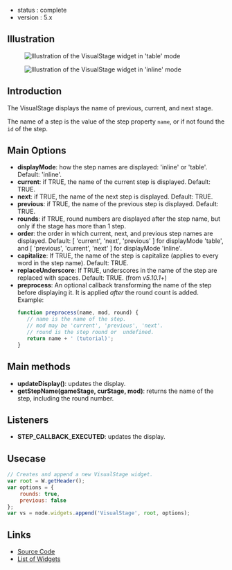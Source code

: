  - status : complete
 - version : 5.x

## Illustration

<figure>
  <img src="http://nodegame.org/images/wiki/v5/visualstage-table.png"
  alt="Illustration of the VisualStage widget in 'table' mode">
</figure>
<figure>
  <img src="http://nodegame.org/images/wiki/v5/visualstage-inline.png"
  alt="Illustration of the VisualStage widget in 'inline' mode">
</figure>

## Introduction

The VisualStage displays the name of previous, current, and next stage.

The name of a step is the value of the step property `name`, or if not found the
`id` of the step.

## Main Options

- **displayMode**: how the step names are displayed: 'inline' or
'table'. Default: 'inline'.
- **current**: if TRUE, the name of the current step is displayed. Default: TRUE.
- **next**: if TRUE, the name of the next step is displayed. Default: TRUE.
- **previous**: if TRUE, the name of the previous step is displayed. Default: TRUE.
- **rounds**: if TRUE, round numbers are displayed after the step name, but only
  if the stage has more than 1 step.
- **order**: the order in which current, next, and previous step names are
  displayed. Default: [ 'current', 'next', 'previous' ] for displayMode 'table',
  and [ 'previous', 'current', 'next' ] for displayMode 'inline'.
- **capitalize**: If TRUE, the name of the step is capitalize (applies to every
  word in the step name). Default: TRUE.
 - **replaceUnderscore**: If TRUE, underscores in the name of the step are replaced with spaces. Default: TRUE. (from _v5.10.1_+)
- **preprocess**: An optional callback transforming the name of the step before
  displaying it. It is applied _after_ the round count is added. Example:
  ```javascript
  function preprocess(name, mod, round) {
     // name is the name of the step.
     // mod may be 'current', 'previous', 'next'.
     // round is the step round or  undefined.
     return name + ' (tutorial)';
  }
  ```

## Main methods

- **updateDisplay()**: updates the display.
- **getStepName(gameStage, curStage, mod)**: returns the name of the step,
    including the round number.

## Listeners

- **STEP_CALLBACK_EXECUTED**: updates the display.

## Usecase

```js
// Creates and append a new VisualStage widget.
var root = W.getHeader();
var options = {
    rounds: true,
    previous: false
};
var vs = node.widgets.append('VisualStage', root, options);

```

## Links

- [Source Code](https://github.com/nodeGame/nodegame-widgets/blob/master/widgets/VisualStage.js)
- [List of Widgets](Widgets-v5)
